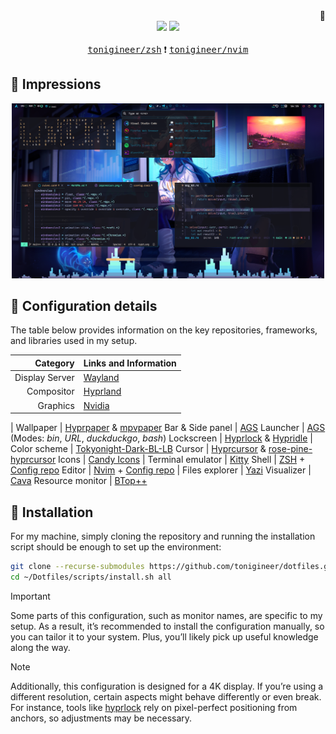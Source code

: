 <div align="right">🖕</div>

<div align="center">
<img src="https://img.shields.io/github/last-commit/tonigineer/.dotfiles?style=for-the-badge&logo=github&color=a6da95&logoColor=D9E0EE&labelColor=302D41"/>
<img src="https://img.shields.io/github/repo-size/tonigineer/.dotfiles?style=for-the-badge&logo=dropbox&color=7dc4e4&logoColor=D9E0EE&labelColor=302D41"/>
</div>

<br>

<div align="center">
<a href="https://github.com/tonigineer/zsh"><kbd>tonigineer/zsh</kbd></a> ❗ <a href="https://github.com/tonigineer/nvim"><kbd>tonigineer/nvim</kbd>
</a></div>

## 🎨 Impressions

<div align="center">
<kbd><img alt="messy-impression" src="./assets/impression.png" style="width: 500px;"/></kbd>
</div>

## 📖 Configuration details

The table below provides information on the key repositories, frameworks, and libraries used in my setup.

Category | Links and Information
---: | ---
Display Server| [Wayland](https://wiki.archlinux.org/title/Wayland)
Compositor | [Hyprland](https://hyprland.org/)
Graphics | [Nvidia](https://wiki.hyprland.org/Nvidia/)
|
Wallpaper | [Hyprpaper](https://github.com/hyprwm/hyprpaper) & [mpvpaper]()
Bar & Side panel | [AGS](https://github.com/Aylur/ags)
Launcher | [AGS](https://github.com/Aylur/ags) (Modes: *bin*, *URL*, *duckduckgo*, *bash*)
Lockscreen | [Hyprlock](https://github.com/hyprwm/hyprlock) & [Hypridle](https://github.com/hyprwm/hypridle)
|
Color scheme | [Tokyonight-Dark-BL-LB](https://github.com/Fausto-Korpsvart/Tokyo-Night-GTK-Theme)
Cursor | [Hyprcursor](https://github.com/hyprwm/hyprcursor) & [rose-pine-hyprcursor](https://github.com/ndom91/rose-pine-hyprcursor)
Icons | [Candy Icons](https://github.com/EliverLara/candy-icons)
|
Terminal emulator | [Kitty](https://github.com/kovidgoyal/kitty)
Shell | [ZSH](https://www.zsh.org/) + [Config repo](https://github.com/tonigineer/zsh)
Editor | [Nvim](https://github.com/neovim/neovim) + [Config repo](https://github.com/tonigineer/nvim)
|
Files explorer | [Yazi](https://github.com/sxyazi/yazi)
Visualizer | [Cava](https://github.com/karlstav/cava)
Resource monitor | [BTop++](https://github.com/aristocratos/btop)

## 🥼 Installation

For my machine, simply cloning the repository and running the installation script should be enough to set up the environment:

```sh
git clone --recurse-submodules https://github.com/tonigineer/dotfiles.git ~/Dotfiles
cd ~/Dotfiles/scripts/install.sh all
```

> [!IMPORTANT]
> Some parts of this configuration, such as monitor names, are specific to my setup. As a result, it’s recommended to install the configuration manually, so you can tailor it to your system. Plus, you’ll likely pick up useful knowledge along the way.

> [!NOTE]
> Additionally, this configuration is designed for a 4K display. If you’re using a different resolution, certain aspects might behave differently or even break. For instance, tools like [hyprlock](https://github.com/hyprwm/hyprlock) rely on pixel-perfect positioning from anchors, so adjustments may be necessary.
